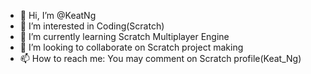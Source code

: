 - 👋 Hi, I’m @KeatNg
- 👀 I’m interested in Coding(Scratch)
- 🌱 I’m currently learning Scratch Multiplayer Engine
- 💞️ I’m looking to collaborate on Scratch project making
- 📫 How to reach me: You may comment on Scratch profile(Keat_Ng)

<!---
KeatNg/KeatNg is a ✨ special ✨ repository because its `README.md` (this file) appears on your GitHub profile.
You can click the Preview link to take a look at your changes.
--->
